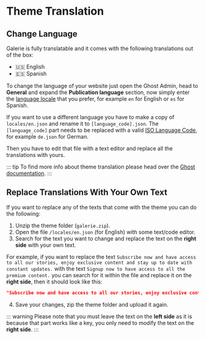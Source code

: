 # Theme Translation

## Change Language

Galerie is fully translatable and it comes with the following translations out of the box:

* 🇺🇸 English
* 🇪🇸 Spanish

To change the language of your website just open the Ghost Admin, head to **General** and expand the **Publication language** section, now simply enter the [language locale](https://www.w3schools.com/tags/ref_language_codes.asp) that you prefer, for example `en` for English or `es` for Spanish.

If you want to use a different language you have to make a copy of `locales/en.json` and rename it to `[language_code].json`. The `[language_code]` part needs to be replaced with a valid [ISO Language Code](https://www.w3schools.com/tags/ref_language_codes.asp), for example `de.json` for German.

Then you have to edit that file with a text editor and replace all the translations with yours.

::: tip
To find more info about theme translation please head over the [Ghost documentation](https://ghost.org/docs/themes/helpers/translate/).
:::

## Replace Translations With Your Own Text

If you want to replace any of the texts that come with the theme you can do the following:

1. Unzip the theme folder (`galerie.zip`).
2. Open the file `/locales/en.json` (for English) with some text/code editor.
3. Search for the text you want to change and replace the text on the **right side** with your own text.

For example, if you want to replace the text `Subscribe now and have access to all our stories, enjoy exclusive content and stay up to date with constant updates.` with the text `Signup now to have access to all the premium content.` you can search for it within the file and replace it on the **right side**, then it should look like this:

```json
"Subscribe now and have access to all our stories, enjoy exclusive content and stay up to date with constant updates.": "Signup now to have access to all the premium content."
```

4. Save your changes, zip the theme folder and upload it again.

::: warning
Please note that you must leave the text on the **left side** as it is because that part works like a key, you only need to modify the text on the **right side**.
:::
